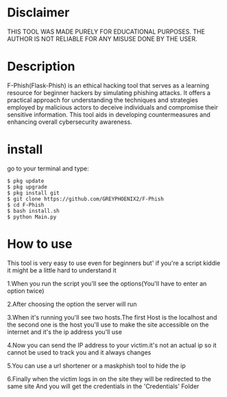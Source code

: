 
# Disclaimer

THIS TOOL WAS MADE PURELY FOR EDUCATIONAL PURPOSES.
THE AUTHOR IS NOT RELIABLE FOR ANY MISUSE DONE BY THE USER.

# Description

F-Phish(Flask-Phish) is an ethical hacking tool that serves as a learning resource for beginner hackers by simulating phishing attacks. It offers a practical approach for understanding the techniques and strategies employed by malicious actors to deceive individuals and compromise their sensitive information. This tool aids in developing countermeasures and enhancing overall cybersecurity awareness.

# install
go to your terminal and type:

	$ pkg update
	$ pkg upgrade
	$ pkg install git
	$ git clone https://github.com/GREYPHOENIX2/F-Phish
	$ cd F-Phish
	$ bash install.sh
	$ python Main.py
	
# How to use

This tool is very easy to use even for beginners but' if you're a script kiddie it might be a little hard to understand it


1.When you run the script you'll see the options(You'll have to enter an option twice)

2.After choosing the option the server will run

3.When it's running you'll see two hosts.The first Host is the localhost and the second one is the host you'll use to make the site accessible on the internet
and it's the ip address you'll use

4.Now you can send the IP address to your victim.it's not an actual ip so it cannot be used to track you and it always changes

5.You can use a url shortener or a maskphish tool to hide the ip

6.Finally when the victim logs in on the site they will be redirected to the same site And you will get the credentials in the 'Credentials' Folder




